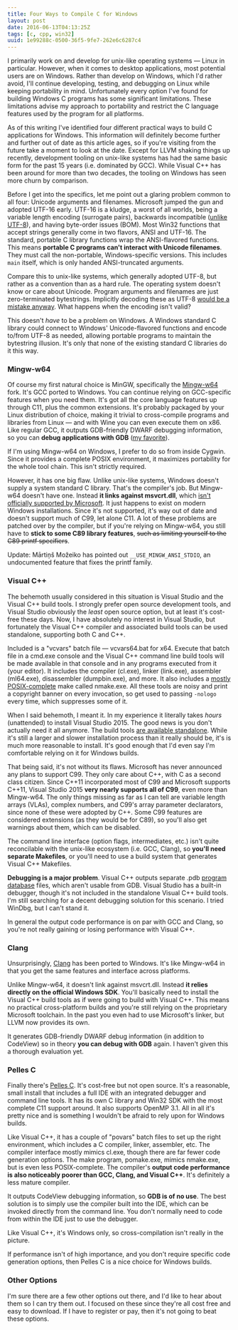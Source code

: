 ```yaml
---
title: Four Ways to Compile C for Windows
layout: post
date: 2016-06-13T04:13:25Z
tags: [c, cpp, win32]
uuid: 1e99288c-0500-36f5-9fe7-262e6c6287c4
---
```


I primarily work on and develop for unix-like operating systems —
Linux in particular. However, when it comes to desktop applications,
most potential users are on Windows. Rather than develop on Windows,
which I'd rather avoid, I'll continue developing, testing, and
debugging on Linux while keeping portability in mind. Unfortunately
every option I've found for building Windows C programs has some
significant limitations. These limitations advise my approach to
portability and restrict the C language features used by the program
for all platforms.

As of this writing I've identified four different practical ways to
build C applications for Windows. This information will definitely
become further and further out of date as this article ages, so if
you're visiting from the future take a moment to look at the date.
Except for LLVM shaking things up recently, development tooling on
unix-like systems has had the same basic form for the past 15 years
(i.e. dominated by GCC). While Visual C++ has been around for more
than two decades, the tooling on Windows has seen more churn by
comparison.

Before I get into the specifics, let me point out a glaring problem
common to all four: Unicode arguments and filenames. Microsoft jumped
the gun and adopted UTF-16 early. UTF-16 is a kludge, a worst of all
worlds, being a variable length encoding (surrogate pairs), backwards
incompatible ([unlike UTF-8][utf8]), and having byte-order issues
(BOM). Most Win32 functions that accept strings generally come in two
flavors, ANSI and UTF-16. The standard, portable C library functions
wrap the ANSI-flavored functions. This means **portable C programs
can't interact with Unicode filenames**. They must call the
non-portable, Windows-specific versions. This includes `main` itself,
which is only handed ANSI-truncated arguments.

Compare this to unix-like systems, which generally adopted UTF-8, but
rather as a convention than as a hard rule. The operating system
doesn't know or care about Unicode. Program arguments and filenames
are just zero-terminated bytestrings. Implicitly decoding these as
UTF-8 [would be a mistake anyway][args]. What happens when the
encoding isn't valid?

This doesn't *have* to be a problem on Windows. A Windows standard C
library could connect to Windows' Unicode-flavored functions and
encode to/from UTF-8 as needed, allowing portable programs to maintain
the bytestring illusion. It's only that none of the existing standard
C libraries do it this way.

### Mingw-w64

Of course my first natural choice is MinGW, specifically the
[Mingw-w64][mingw64] fork. It's GCC ported to Windows. You can
continue relying on GCC-specific features when you need them. It's got
all the core language features up through C11, plus the common
extensions. It's probably packaged by your Linux distribution of
choice, making it trivial to cross-compile programs and libraries from
Linux — and with Wine you can even execute them on x86. Like regular
GCC, it outputs GDB-friendly DWARF debugging information, so you can
**debug applications with GDB** ([my favorite][fav]).

If I'm using Mingw-w64 on Windows, I prefer to do so from inside
Cygwin. Since it provides a complete POSIX environment, it maximizes
portability for the whole tool chain. This isn't strictly required.

However, it has one big flaw. Unlike unix-like systems, Windows
doesn't supply a system standard C library. That's the compiler's job.
But Mingw-w64 doesn't have one. Instead **it links against
msvcrt.dll**, which [isn't officially supported by Microsoft][msvcrt].
It just happens to exist on modern Windows installations. Since it's
not supported, it's way out of date and doesn't support much of C99,
let alone C11. A lot of these problems are patched over by the
compiler, but if you're relying on Mingw-w64, you still have to
**stick to some C89 library features**, <s>such as limiting yourself
to the C89 printf specifiers</s>.

Update: Mārtiņš Možeiko has pointed out `__USE_MINGW_ANSI_STDIO`, an
undocumented feature that fixes the printf family.

### Visual C++

The behemoth usually considered in this situation is Visual Studio and
the Visual C++ build tools. I strongly prefer open source development
tools, and Visual Studio obviously the *least* open source option, but
at least it's cost-free these days. Now, I have absolutely no interest
in Visual Studio, but fortunately the Visual C++ compiler and
associated build tools can be used standalone, supporting both C and
C++.

Included is a "vcvars" batch file — vcvars64.bat for x64. Execute that
batch file in a cmd.exe console and the Visual C++ command line build
tools will be made available in that console and in any programs
executed from it (your editor). It includes the compiler (cl.exe),
linker (link.exe), assembler (ml64.exe), disassembler (dumpbin.exe),
and more. It also includes a [mostly POSIX-complete][make] make called
nmake.exe. All these tools are noisy and print a copyright banner on
every invocation, so get used to passing `-nologo` every time, which
suppresses some of it.

When I said behemoth, I meant it. In my experience it literally takes
*hours* (unattended) to install Visual Studio 2015. The good news is
you don't actually need it all anymore. The build tools [are available
standalone][vcbt]. While it's still a larger and slower installation
process than it really should be, it's is much more reasonable to
install. It's good enough that I'd even say I'm comfortable relying on
it for Windows builds.

That being said, it's not without its flaws. Microsoft has never
announced any plans to support C99. They only care about C++, with C
as a second class citizen. Since C++11 incorporated most of C99 and
Microsoft supports C++11, Visual Studio 2015 **very nearly supports
all of C99**, even more than Mingw-w64. The only things missing as far
as I can tell are variable length arrays (VLAs), complex numbers, and
C99's array parameter declarators, since none of these were adopted by
C++. Some C99 features are considered extensions (as they would be for
C89), so you'll also get warnings about them, which can be disabled.

The command line interface (option flags, intermediates, etc.) isn't
quite reconcilable with the unix-like ecosystem (i.e. GCC, Clang), so
**you'll need separate Makefiles**, or you'll need to use a build
system that generates Visual C++ Makefiles.

**Debugging is a major problem**. Visual C++ outputs separate .pdb
[program database][pdb] files, which aren't usable from GDB. Visual
Studio has a built-in debugger, though it's not included in the
standalone Visual C++ build tools. I'm still searching for a decent
debugging solution for this scenario. I tried WinDbg, but I can't
stand it.

In general the output code performance is on par with GCC and Clang,
so you're not really gaining or losing performance with Visual C++.

### Clang

Unsurprisingly, [Clang][clang] has been ported to Windows. It's like
Mingw-w64 in that you get the same features and interface across
platforms.

Unlike Mingw-w64, it doesn't link against msvcrt.dll. Instead **it
relies directly on the official Windows SDK**. You'll basically need
to install the Visual C++ build tools as if were going to build with
Visual C++. This means no practical cross-platform builds and you're
still relying on the proprietary Microsoft toolchain. In the past you
even had to use Microsoft's linker, but LLVM now provides its own.

It generates GDB-friendly DWARF debug information (in addition to
CodeView) so in theory **you can debug with GDB** again. I haven't
given this a thorough evaluation yet.

### Pelles C

Finally there's [Pelles C][pellesc]. It's cost-free but not open
source. It's a reasonable, small install that includes a full IDE with
an integrated debugger and command line tools. It has its own C
library and Win32 SDK with the most complete C11 support around. It
also supports OpenMP 3.1. All in all it's pretty nice and is something
I wouldn't be afraid to rely upon for Windows builds.

Like Visual C++, it has a couple of "povars" batch files to set up the
right environment, which includes a C compiler, linker, assembler,
etc. The compiler interface mostly mimics cl.exe, though there are far
fewer code generation options. The make program, pomake.exe, mimics
nmake.exe, but is even less POSIX-complete. The compiler's **output
code performance is also noticeably poorer than GCC, Clang, and Visual
C++**. It's definitely a less mature compiler.

It outputs CodeView debugging information, so **GDB is of no use**.
The best solution is to simply use the compiler built into the IDE,
which can be invoked directly from the command line. You don't
normally need to code from within the IDE just to use the debugger.

Like Visual C++, it's Windows only, so cross-compilation isn't really
in the picture.

If performance isn't of high importance, and you don't require
specific code generation options, then Pelles C is a nice choice for
Windows builds.

### Other Options

I'm sure there are a few other options out there, and I'd like to hear
about them so I can try them out. I focused on these since they're all
cost free and easy to download. If I have to register or pay, then
it's not going to beat these options.


[mingw64]: http://mingw-w64.org/doku.php
[utf8]: http://utf8everywhere.org/
[args]: https://utcc.utoronto.ca/~cks/space/blog/python/Python3UnicodeIssue
[fav]: http://i.imgur.com/zwKGeaa.gif
[msvcrt]: https://blogs.msdn.microsoft.com/oldnewthing/20140411-00/?p=1273
[pellesc]: http://www.smorgasbordet.com/pellesc/
[vcbt]: http://landinghub.visualstudio.com/visual-cpp-build-tools
[clang]: http://clang.llvm.org/
[make]: /blog/2016/04/30/
[pdb]: https://en.wikipedia.org/wiki/Program_database
